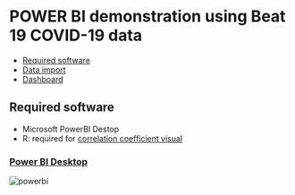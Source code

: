 # POWER BI demonstration using Beat 19 COVID-19 data

* [Required software](#required-software)
* [Data import](#data-import)
* [Dashboard](#dashboard)

## Required software
* Microsoft PowerBI Destop
* R: required for [correlation coefficient visual](https://appsource.microsoft.com/en-us/product/power-bi-visuals/WA104380814?tab=Overview)

### [Power BI Desktop](https://powerbi.microsoft.com/en-us/downloads/)

![powerbi](https://github.com/singha53/PODR/blob/master/sample_code/powerbi/screenshots/powerbi_installation.PNG)